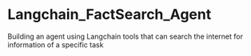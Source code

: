 # Langchain_FactSearch_Agent
Building an agent using Langchain tools that can search the internet for information of a specific task 
